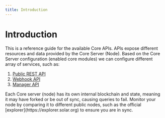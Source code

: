 ```yaml
---
title: Introduction
---
```


# Introduction

This is a reference guide for the available Core APIs. APIs expose different resources and data provided by the Core Server (Node). Based on the Core Server configuration (enabled core modules) we can configure different array of services, such as:

1. [Public REST API](/api/public-rest-api/getting-started)
2. [Webhook API](/api/webhook-api/getting-started)
3. [Manager API](/api/manager-api/getting-started)

<x-alert type="info">
Each Core server (node) has its own internal blockchain and state, meaning it may have forked or be out of sync, causing queries to fail. Monitor your node by comparing it to different public nodes, such as the official [explorer](https://explorer.solar.org) to ensure you are in sync.
</x-alert>
